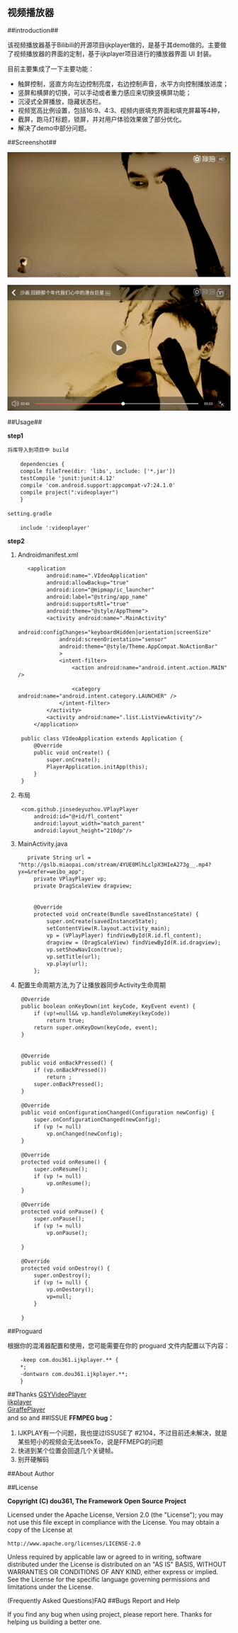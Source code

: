 ## 视频播放器
##introduction##
 
该视频播放器基于Bilibili的开源项目ijkplayer做的，是基于其demo做的。主要做了视频播放器的界面的定制，基于ijkplayer项目进行的播放器界面 UI 封装。

目前主要集成了一下主要功能：

* 触屏控制，竖直方向左边控制亮度，右边控制声音，水平方向控制播放进度；
* 竖屏和横屏的切换，可以手动或者重力感应来切换竖横屏功能；
* 沉浸式全屏播放，隐藏状态栏。
* 视频宽高比例设置，包括16:9、4:3、视频内嵌填充界面和填充屏幕等4种，
* 截屏，跑马灯标题，锁屏，并对用户体验效果做了部分优化。
* 解决了demo中部分问题。

##Screenshot##

![player](./player.png)   
 
![player](./playerone.png)  
	
##Usage##

 **step1**    

	将库导入到项目中 build 

		dependencies {
		compile fileTree(dir: 'libs', include: ['*.jar'])
		testCompile 'junit:junit:4.12'
		compile 'com.android.support:appcompat-v7:24.1.0'
		compile project(":videoplayer")
		}
	
	setting.gradle

		include ':videoplayer'
**step2**
	 
1. Androidmanifest.xml  

		  <application
		        android:name=".VIdeoApplication"
		        android:allowBackup="true"
		        android:icon="@mipmap/ic_launcher"
		        android:label="@string/app_name"
		        android:supportsRtl="true"
		        android:theme="@style/AppTheme">
		        <activity android:name=".MainActivity"
		            android:configChanges="keyboardHidden|orientation|screenSize"
		            android:screenOrientation="sensor"
		            android:theme="@style/Theme.AppCompat.NoActionBar"
		            >
		            <intent-filter>
		                <action android:name="android.intent.action.MAIN" />
		
		                <category android:name="android.intent.category.LAUNCHER" />
		            </intent-filter>
		        </activity>
		        <activity android:name=".list.ListViewActivity"/>
		    </application>
		
		public class VIdeoApplication extends Application {
		    @Override
		    public void onCreate() {
		        super.onCreate();
		        PlayerApplication.initApp(this);
		    }
		}

2. 布局  

	    <com.github.jinsedeyuzhou.VPlayPlayer
	        android:id="@+id/fl_content"
	        android:layout_width="match_parent"
	        android:layout_height="210dp"/>
3. MainActivity.java

		  private String url = "http://gslb.miaopai.com/stream/4YUE0MlhLclpX3HIeA273g__.mp4?yx=&refer=weibo_app";
		    private VPlayPlayer vp;
		    private DragScaleView dragview;
		
		
		    @Override
		    protected void onCreate(Bundle savedInstanceState) {
		        super.onCreate(savedInstanceState);
		        setContentView(R.layout.activity_main);
		        vp = (VPlayPlayer) findViewById(R.id.fl_content);
		        dragview = (DragScaleView) findViewById(R.id.dragview);
		        vp.setShowNavIcon(true);
		        vp.setTitle(url);
		        vp.play(url);
		    };
4. 配置生命周期方法,为了让播放器同步Activity生命周期


	    @Override
	    public boolean onKeyDown(int keyCode, KeyEvent event) {
	        if (vp!=null&& vp.handleVolumeKey(keyCode))
	            return true;
	        return super.onKeyDown(keyCode, event);
	    }
	
	
	    @Override
	    public void onBackPressed() {
	        if (vp.onBackPressed())
	            return ;
	        super.onBackPressed();
	    }
	
	    @Override
	    public void onConfigurationChanged(Configuration newConfig) {
	        super.onConfigurationChanged(newConfig);
	        if (vp != null)
	            vp.onChanged(newConfig);
	    }
	
	    @Override
	    protected void onResume() {
	        super.onResume();
	        if (vp != null)
	            vp.onResume();
	    }
	
	    @Override
	    protected void onPause() {
	        super.onPause();
	        if (vp != null)
	            vp.onPause();
	
	    }
	
	    @Override
	    protected void onDestroy() {
	        super.onDestroy();
	        if (vp != null) {
	            vp.onDestory();
	            vp=null;
	        }
	       
	    }

##Proguard

根据你的混淆器配置和使用，您可能需要在你的 proguard 文件内配置以下内容：

		-keep com.dou361.ijkplayer.** {
		*;
		-dontwarn com.dou361.ijkplayer.**;
		}

##Thanks
[GSYVideoPlayer](https://github.com/CarGuo/GSYVideoPlayer)  
[ijkplayer](https://github.com/Bilibili/ijkplayer)  
[GiraffePlayer](https://github.com/tcking/GiraffePlayer)  
and so and
##ISSUE
**FFMPEG bug：**  
1. IJKPLAY有一个问题，我也提过ISSUSE了 #2104，不过目前还未解决，就是某些短小的视频会无法seekTo，说是FFMEPG的问题  
2. 快进到某个位置会回退几个关键帧。
3. 别开硬解码

##About Author

##License

**Copyright (C) dou361, The Framework Open Source Project**

Licensed under the Apache License, Version 2.0 (the "License");
you may not use this file except in compliance with the License.
You may obtain a copy of the License at

    http://www.apache.org/licenses/LICENSE-2.0

Unless required by applicable law or agreed to in writing, software
distributed under the License is distributed on an "AS IS" BASIS,
WITHOUT WARRANTIES OR CONDITIONS OF ANY KIND, either express or implied.
See the License for the specific language governing permissions and
limitations under the License.

(Frequently Asked Questions)FAQ
##Bugs Report and Help

If you find any bug when using project, please report here. Thanks for helping us building a better one.
